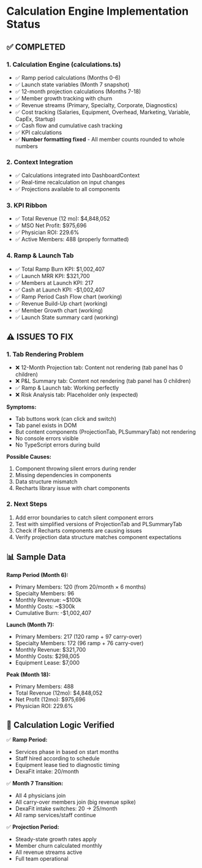 # Calculation Engine Implementation Status

## ✅ COMPLETED

### 1. Calculation Engine (calculations.ts)
- ✅ Ramp period calculations (Months 0-6)
- ✅ Launch state variables (Month 7 snapshot)
- ✅ 12-month projection calculations (Months 7-18)
- ✅ Member growth tracking with churn
- ✅ Revenue streams (Primary, Specialty, Corporate, Diagnostics)
- ✅ Cost tracking (Salaries, Equipment, Overhead, Marketing, Variable, CapEx, Startup)
- ✅ Cash flow and cumulative cash tracking
- ✅ KPI calculations
- ✅ **Number formatting fixed** - All member counts rounded to whole numbers

### 2. Context Integration
- ✅ Calculations integrated into DashboardContext
- ✅ Real-time recalculation on input changes
- ✅ Projections available to all components

### 3. KPI Ribbon
- ✅ Total Revenue (12 mo): $4,848,052
- ✅ MSO Net Profit: $975,696
- ✅ Physician ROI: 229.6%
- ✅ Active Members: 488 (properly formatted)

### 4. Ramp & Launch Tab
- ✅ Total Ramp Burn KPI: $1,002,407
- ✅ Launch MRR KPI: $321,700
- ✅ Members at Launch KPI: 217
- ✅ Cash at Launch KPI: -$1,002,407
- ✅ Ramp Period Cash Flow chart (working)
- ✅ Revenue Build-Up chart (working)
- ✅ Member Growth chart (working)
- ✅ Launch State summary card (working)

## ⚠️ ISSUES TO FIX

### 1. Tab Rendering Problem
- ❌ 12-Month Projection tab: Content not rendering (tab panel has 0 children)
- ❌ P&L Summary tab: Content not rendering (tab panel has 0 children)
- ✅ Ramp & Launch tab: Working perfectly
- ❌ Risk Analysis tab: Placeholder only (expected)

**Symptoms:**
- Tab buttons work (can click and switch)
- Tab panel exists in DOM
- But content components (ProjectionTab, PLSummaryTab) not rendering
- No console errors visible
- No TypeScript errors during build

**Possible Causes:**
1. Component throwing silent errors during render
2. Missing dependencies in components
3. Data structure mismatch
4. Recharts library issue with chart components

### 2. Next Steps
1. Add error boundaries to catch silent component errors
2. Test with simplified versions of ProjectionTab and PLSummaryTab
3. Check if Recharts components are causing issues
4. Verify projection data structure matches component expectations

## 📊 Sample Data

**Ramp Period (Month 6):**
- Primary Members: 120 (from 20/month × 6 months)
- Specialty Members: 96
- Monthly Revenue: ~$100k
- Monthly Costs: ~$300k
- Cumulative Burn: -$1,002,407

**Launch (Month 7):**
- Primary Members: 217 (120 ramp + 97 carry-over)
- Specialty Members: 172 (96 ramp + 76 carry-over)
- Monthly Revenue: $321,700
- Monthly Costs: $298,005
- Equipment Lease: $7,000

**Peak (Month 18):**
- Primary Members: 488
- Total Revenue (12mo): $4,848,052
- Net Profit (12mo): $975,696
- Physician ROI: 229.6%

## 🎯 Calculation Logic Verified

✅ **Ramp Period:**
- Services phase in based on start months
- Staff hired according to schedule
- Equipment lease tied to diagnostic timing
- DexaFit intake: 20/month

✅ **Month 7 Transition:**
- All 4 physicians join
- All carry-over members join (big revenue spike)
- DexaFit intake switches: 20 → 25/month
- All ramp services/staff continue

✅ **Projection Period:**
- Steady-state growth rates apply
- Member churn calculated monthly
- All revenue streams active
- Full team operational

